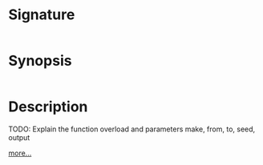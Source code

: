 # Signature
```vikid-signature
```

# Synopsis
```vikid-synopsis
```

# Description
TODO: Explain the function overload and parameters make, from, to, seed, output

[more...](https://en.wikipedia.org/wiki/Random_number_generation)
